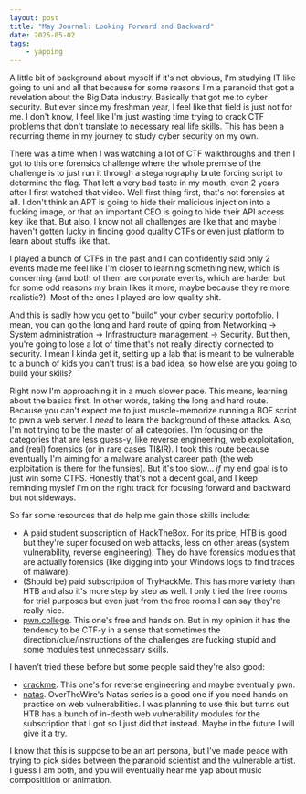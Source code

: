 ```yaml
---
layout: post
title: "May Journal: Looking Forward and Backward"
date: 2025-05-02
tags: 
    - yapping
---
```


A little bit of background about myself if it's not obvious, I'm studying IT like going to uni and all that because for some reasons I'm a paranoid that got a revelation about the Big Data industry. Basically that got me to cyber security. But ever since my freshman year, I feel like that field is just not for me. I don't know, I feel like I'm just wasting time trying to crack CTF problems that don't translate to necessary real life skills. This has been a recurring theme in my journey to study cyber security on my own. 

There was a time when I was watching a lot of CTF walkthroughs and then I got to this one forensics challenge where the whole premise of the challenge is to just run it through a steganography brute forcing script to determine the flag. That left a very bad taste in my mouth, even 2 years after I first watched that video. Well first thing first, that's not forensics at all. I don't think an APT is going to hide their malicious injection into a fucking image, or that an important CEO is going to hide their API access key like that. But also, I know not all challenges are like that and maybe I haven't gotten lucky in finding good quality CTFs or even just platform to learn about stuffs like that.

I played a bunch of CTFs in the past and I can confidently said only 2 events made me feel like I'm closer to learning something new, which is concerning (and both of them are corporate events, which are harder but for some odd reasons my brain likes it more, maybe because they're more realistic?). Most of the ones I played are low quality shit.

And this is sadly how you get to "build" your cyber security portofolio. I mean, you can go the long and hard route of going from Networking -> System administration -> Infrastructure management -> Security. But then, you're going to lose a lot of time that's not really directly connected to security. I mean I kinda get it, setting up a lab that is meant to be vulnerable to a bunch of kids you can't trust is a bad idea, so how else are you going to build your skills? 

Right now I'm approaching it in a much slower pace. This means, learning about the basics first. In other words, taking the long and hard route. Because you can't expect me to just muscle-memorize running a BOF script to pwn a web server. I *need* to learn the background of these attacks. Also, I'm not trying to be the master of all categories. I'm focusing on the categories that are less guess-y, like reverse engineering, web exploitation, and (real) forensics (or in rare cases TI&IR). I took this route because eventually I'm aiming for a malware analyst career path (the web exploitation is there for the funsies). But it's too slow... *if* my end goal is to just win some CTFS. Honestly that's not a decent goal, and I keep reminding myslef I'm on the right track for focusing forward and backward but not sideways. 

So far some resources that do help me gain those skills include:
- A paid student subscription of HackTheBox. For its price, HTB is good but they're super focused on web attacks, less on other areas (system vulnerability, reverse engineering). They do have forensics modules that are actually forensics (like digging into your Windows logs to find traces of malware).
- (Should be) paid subscription of TryHackMe. This has more variety than HTB and also it's more step by step as well. I only tried the free rooms for trial purposes but even just from the free rooms I can say they're really nice. 
- [pwn.college](https://pwn.college). This one's free and hands on. But in my opinion it has the tendency to be CTF-y in a sense that sometimes the direction/clue/instructions of the challenges are fucking stupid and some modules test unnecessary skills. 

I haven't tried these before but some people said they're also good:
- [crackme](https://crackmes.one/). This one's for reverse engineering and maybe eventually pwn.
- [natas](https://overthewire.org/wargames/natas/). OverTheWire's Natas series is a good one if you need hands on practice on web vulnerabilities. I was planning to use this but turns out HTB has a bunch of in-depth web vulnerability modules for the subscription that I got so I just did that instead. Maybe in the future I will give it a try. 

I know that this is suppose to be an art persona, but I've made peace with trying to pick sides between the paranoid scientist and the vulnerable artist. I guess I am both, and you will eventually hear me yap about music compositition or animation.  